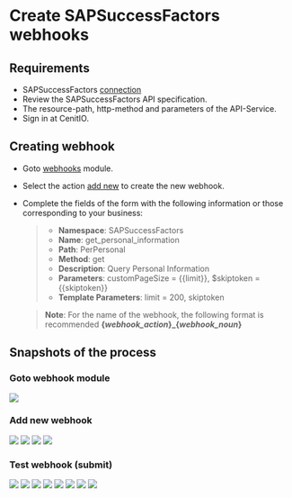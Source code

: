 # Create SAPSuccessFactors webhooks

## Requirements

* SAPSuccessFactors [connection](../connections/SAPSuccessFactors-Connection.md)
* Review the SAPSuccessFactors API specification.[<i class="fa fa-external-link" aria-hidden="true"></i>](https://help.sap.com/viewer/d599f15995d348a1b45ba5603e2aba9b/2111/en-US/5c8bca0af1654b05a83193b2922dcee2.html)
* The resource-path, http-method and parameters of the API-Service.
* Sign in at CenitIO.[<i class="fa fa-external-link" aria-hidden="true"></i>](https://cenit.io/users/sign_in)

## Creating webhook

* Goto [webhooks](https://cenit.io/plain_webhook) module.
* Select the action [add new](https://cenit.io/plain_webhook/new) to create the new webhook.
* Complete the fields of the form with the following information or those corresponding to your business:

    >- **Namespace**: SAPSuccessFactors
    >- **Name**: get_personal_information
    >- **Path**: PerPersonal
    >- **Method**: get
    >- **Description**: Query Personal Information
    >- **Parameters**: customPageSize = {{limit}}, $skiptoken = {{skiptoken}}
    >- **Template Parameters**: limit = 200, skiptoken

    > **Note**: For the name of the webhook, the following format is recommended **{*webhook_action*}\_{*webhook_noun*}**

## Snapshots of the process

### Goto webhook module

   ![](../assets/snapshots/sap-sf-wh/snapshots-001.png)
    
### Add new webhook

   ![](../assets/snapshots/sap-sf-wh/snapshots-002.png)
   ![](../assets/snapshots/sap-sf-wh/snapshots-002a.png)
   ![](../assets/snapshots/sap-sf-wh/snapshots-002b.png)
   ![](../assets/snapshots/sap-sf-wh/snapshots-003.png)
   
### Test webhook (submit)

   ![](../assets/snapshots/sap-sf-wh/snapshots-004.png)
   ![](../assets/snapshots/sap-sf-wh/snapshots-005.png)
   ![](../assets/snapshots/sap-sf-wh/snapshots-006.png)
   ![](../assets/snapshots/sap-sf-wh/snapshots-007.png)
   ![](../assets/snapshots/sap-sf-wh/snapshots-008.png)
   ![](../assets/snapshots/sap-sf-wh/snapshots-009.png)
   ![](../assets/snapshots/sap-sf-wh/snapshots-010.png)
   ![](../assets/snapshots/sap-sf-wh/snapshots-011.png)
